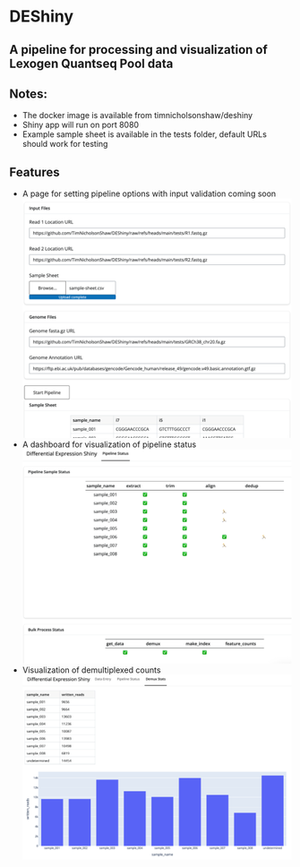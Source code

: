 # DEShiny
## A pipeline for processing and visualization of Lexogen Quantseq Pool data

## Notes:
- The docker image is available from timnicholsonshaw/deshiny
- Shiny app will run on port 8080
- Example sample sheet is available in the tests folder, default URLs should work for testing

## Features
- A page for setting pipeline options with input validation coming soon
![Pipeline Options](tests/img/file_input_example.png)
- A dashboard for visualization of pipeline status
![Pipeline Status](tests/img/pipeline_status_example.png)
- Visualization of demultiplexed counts
![Demux Stats](tests/img/demux_stats_example.png)
